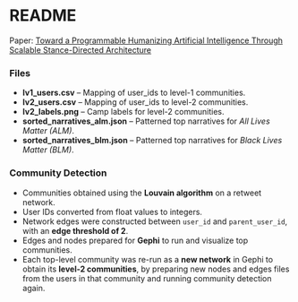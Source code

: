 # README

Paper: [Toward a Programmable Humanizing Artificial Intelligence Through Scalable Stance-Directed Architecture](https://ieeexplore.ieee.org/abstract/document/10659024)

### Files

- **lv1_users.csv** – Mapping of user_ids to level-1 communities.  
- **lv2_users.csv** – Mapping of user_ids to level-2 communities.  
- **lv2_labels.png** – Camp labels for level-2 communities.  
- **sorted_narratives_alm.json** – Patterned top narratives for *All Lives Matter (ALM)*.  
- **sorted_narratives_blm.json** – Patterned top narratives for *Black Lives Matter (BLM)*.  

### Community Detection

- Communities obtained using the **Louvain algorithm** on a retweet network.  
- User IDs converted from float values to integers.
- Network edges were constructed between `user_id` and `parent_user_id`, with an **edge threshold of 2**. 
- Edges and nodes prepared for **Gephi** to run and visualize top communities.  
- Each top-level community was re-run as a **new network** in Gephi to obtain its **level-2 communities**, by preparing new nodes and edges files from the users in that community and running community detection again.  
